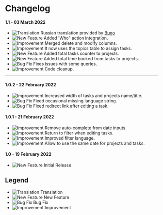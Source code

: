 # Changelog

#### 1.1 - 03 March 2022
- ![Translation](https://smftricks.com/assets/changelog/language.png) Russian translation provided by [Bugo](https://www.simplemachines.org/community/index.php?action=profile;u=229017)
- ![New Feature](https://smftricks.com/assets/changelog/tag--plus.png) Added 'Who" action integration.
- ![Improvement](https://smftricks.com/assets/changelog/tag--pencil.png) Merged delete and modify columns.
- ![Improvement](https://smftricks.com/assets/changelog/tag--pencil.png) It now uses the topics table to assign tasks.
- ![New Feature](https://smftricks.com/assets/changelog/tag--plus.png) Added total tasks counter to projects.
- ![New Feature](https://smftricks.com/assets/changelog/tag--plus.png) Added total time booked from tasks to projects.
- ![Bug Fix](https://smftricks.com/assets/changelog/bug--minus.png) Fixes issues with some queries.
- ![Improvement](https://smftricks.com/assets/changelog/tag--pencil.png) Code cleanup.
---
#### 1.0.2 - 22 February 2022
- ![Improvement](https://smftricks.com/assets/changelog/tag--pencil.png) Increased width of tasks and projects name/title.
- ![Bug Fix](https://smftricks.com/assets/changelog/bug--minus.png) Fixed occasional missing language string.
- ![Bug Fix](https://smftricks.com/assets/changelog/bug--minus.png) Fixed redirect link after editing a task.

#### 1.0.1 - 21 February 2022
- ![Improvement](https://smftricks.com/assets/changelog/tag--pencil.png) Remove auto-complete from date inputs.
- ![Improvement](https://smftricks.com/assets/changelog/tag--pencil.png) Return to filter when editing tasks.
- ![Improvement](https://smftricks.com/assets/changelog/tag--pencil.png) Improved filter language.
- ![Improvement](https://smftricks.com/assets/changelog/tag--pencil.png) Allow to use the same date for projects and tasks.

#### 1.0 - 19 February 2022
- ![New Feature](https://smftricks.com/assets/changelog/tag--plus.png) Initial Release

## Legend
- ![Translation](https://smftricks.com/assets/changelog/language.png) Translation
- ![New Feature](https://smftricks.com/assets/changelog/tag--plus.png) New Feature
- ![Bug Fix](https://smftricks.com/assets/changelog/bug--minus.png) Bug Fix
- ![Improvement](https://smftricks.com/assets/changelog/tag--pencil.png) Improvement